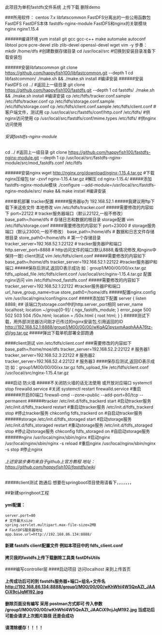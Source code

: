 此项目为单机fastdfs文件系统 上传下载 删除demo

###所用软件： 
      centos	7.x
      libfatscommon	FastDFS分离出的一些公用函数包
      FastDFS	FastDFS本体
      fastdfs-nginx-module	FastDFS和nginx的关联模块
      nginx	nginx1.15.4
      
  ######编译环境
  yum install git gcc gcc-c++ make automake autoconf libtool pcre pcre-devel zlib zlib-devel openssl-devel wget vim -y
  步奏：
  mkdir /home/dfs #创建数据存储目录
  cd /usr/local/src #切换到安装目录准备下载安装包
  
  ######安装libfatscommon
  git clone https://github.com/happyfish100/libfastcommon.git --depth 1
  cd libfastcommon/
  ./make.sh && ./make.sh install #编译安装
  ######安装FastDFS
  cd ../ #返回上一级目录
  git clone https://github.com/happyfish100/fastdfs.git --depth 1
  cd fastdfs/
  ./make.sh && ./make.sh install #编译安装
  cp /etc/fdfs/tracker.conf.sample /etc/fdfs/tracker.conf
  cp /etc/fdfs/storage.conf.sample /etc/fdfs/storage.conf
  cp /etc/fdfs/client.conf.sample /etc/fdfs/client.conf #客户端文件，测试用
  cp /usr/local/src/fastdfs/conf/http.conf /etc/fdfs/ #供nginx访问使用
  cp /usr/local/src/fastdfs/conf/mime.types /etc/fdfs/ #供nginx访问使用
  
 ###### 安装fastdfs-nginx-module
  cd ../ #返回上一级目录
  git clone https://github.com/happyfish100/fastdfs-nginx-module.git --depth 1
  cp /usr/local/src/fastdfs-nginx-module/src/mod_fastdfs.conf /etc/fdfs
  
  ######安装nginx
  wget http://nginx.org/download/nginx-1.15.4.tar.gz #下载nginx压缩包
  tar -zxvf nginx-1.15.4.tar.gz #解压
  cd nginx-1.15.4/
  #####添加fastdfs-nginx-module模块
  ./configure --add-module=/usr/local/src/fastdfs-nginx-module/src/ 
  make && make install #编译安装
  
  ###单机部署
  tracker配置
  #####服务器ip为 192.168.52.1
  #####我建议用ftp下载下来这些文件 本地修改
  vim /etc/fdfs/tracker.conf
  #####需要修改的内容如下
  port=22122  # tracker服务器端口（默认22122,一般不修改）
  base_path=/home/dfs  # 存储日志和数据的根目录
  storage配置
  vim /etc/fdfs/storage.conf
  #####需要修改的内容如下
  port=23000  # storage服务端口（默认23000,一般不修改）
  base_path=/home/dfs  # 数据和日志文件存储根目录
  store_path0=/home/dfs  # 第一个存储目录
  tracker_server=192.168.52.1:22122  # tracker服务器IP和端口
  http.server_port=8888  # http访问文件的端口(默认8888,看情况修改,和nginx中保持一致)
  client测试
  vim /etc/fdfs/client.conf
  #####需要修改的内容如下
  base_path=/home/dfs
  tracker_server=192.168.52.1:22122    #tracker服务器IP和端口
  #####保存后测试,返回ID表示成功 如：group1/M00/00/00/xx.tar.gz
  fdfs_upload_file /etc/fdfs/client.conf /usr/local/src/nginx-1.15.4.tar.gz
  配置nginx访问
  vim /etc/fdfs/mod_fastdfs.conf
 #####需要修改的内容如下
  tracker_server=192.168.52.1:22122  #tracker服务器IP和端口
  url_have_group_name=true
  store_path0=/home/dfs
 #####配置nginx.config
  vim /usr/local/nginx/conf/nginx.conf
  #####添加如下配置
  server {
      listen       8888;    ## 该端口为storage.conf中的http.server_port相同
      server_name  localhost;
      location ~/group[0-9]/ {
          ngx_fastdfs_module;
      }
      error_page   500 502 503 504  /50x.html;
      location = /50x.html {
      root   html;
      }
  }
  #####测试下载，用外部浏览器访问刚才已传过的nginx安装包,引用返回的ID
  http://192.168.52.1:8888/group1/M00/00/00/wKgAQ1pysxmAaqhAAA76tz-dVgg.tar.gz
  #####弹出下载单机部署全部跑通
  
  ####client测试
  vim /etc/fdfs/client.conf
  ###需要修改的内容如下
  base_path=/home/moe/dfs
  tracker_server=192.168.52.2:22122  # 服务器1
  tracker_server=192.168.52.3:22122  # 服务器2
  tracker_server=192.168.52.4:22122  # 服务器3
  ####保存后测试,返回ID表示成功 如：group1/M00/00/00/xx.tar.gz
  fdfs_upload_file /etc/fdfs/client.conf /usr/local/src/nginx-1.15.4.tar.gz
  
  ###启动
  防火墙
  #####不关闭防火墙的话无法使用  或开放对应端口
  systemctl stop firewalld.service #关闭
  systemctl restart firewalld.service #重启
  ######开启80端口
  firewall-cmd --zone=public --add-port=80/tcp --permanent
  ######tracker
  /etc/init.d/fdfs_trackerd start #启动tracker服务
  /etc/init.d/fdfs_trackerd restart #重启动tracker服务
  /etc/init.d/fdfs_trackerd stop #停止tracker服务
  chkconfig fdfs_trackerd on #自启动tracker服务
  ######storage
  /etc/init.d/fdfs_storaged start #启动storage服务
  /etc/init.d/fdfs_storaged restart #重动storage服务
  /etc/init.d/fdfs_storaged stop #停止动storage服务
  chkconfig fdfs_storaged on #自启动storage服务
  ######nginx
  /usr/local/nginx/sbin/nginx #启动nginx
  /usr/local/nginx/sbin/nginx -s reload #重启nginx
  /usr/local/nginx/sbin/nginx -s stop #停止nginx
  
  ###### 上述安装步奏均来自于github上官方教程  地址：https://github.com/happyfish100/fastdfs/wiki
  
 #####client测试 跑通后 想要在springboot项目使用请看下，，，，，，，
 
##新建springboot工程
#### yml配置：
    server.port=80
    # 文件最大size
    spring.servlet.multipart.max-file-size=2MB
    # FastDFS服务器地址
    app.base.url=http://192.168.86.134:8888/ 
#### 新建 fastdfs client配置文件 例如本项目中的 fdfs_client.conf

#### 拷贝我的fastdfs上传下载删除工具类 fastDfsUtils
####编写controller层 
####启动项目  访问localhost  来到上传首页
#### 上传成功后可的到 fastdfs服务器+端口+组名+文件名  http://192.168.86.134:8888/group1/M00/00/00/wKhWhl4W5QeAZl_JAACiX9cjJqM192.jpg
#### 删除页面没有编写 采用 postman方式即可 传入参数  /group1/M00/00/00/wKhWhl4W5QeAZl_JAACiX9cjJqM192.jpg  当成功后可能会请求上次图片路径 还是会成功
#### 请清除缓存！！！！ 
  
  